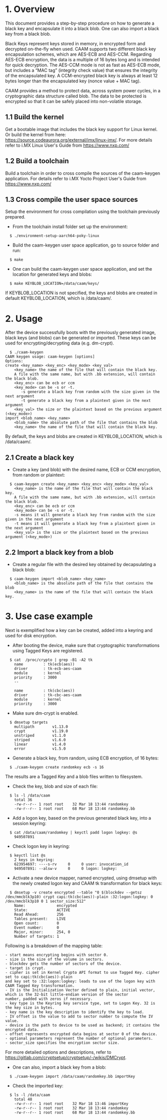 # 1. Overview

This document provides a step-by-step procedure on how to generate a black key and
encapsulate it into a black blob. One can also import a black key from a black blob.

Black Keys represent keys stored in memory, in encrypted form and decrypted on-the-fly
when used. CAAM supports two different black key encapsulation schemes, which
are AES-ECB and AES-CCM. Regarding AES-ECB encryption, the data is a multiple of
16 bytes long and is intended for quick decryption. The AES-CCM mode is not as fast
as AES-ECB mode, but includes a “MAC tag” (integrity check value) that ensures the
integrity of the encapsulated key. A CCM-encrypted black key is always at least 12 bytes
longer than the encapsulated key (nonce value + MAC tag).

CAAM provides a method to protect data, across system power cycles, in a cryptographic
data structure called blob. The data to be protected is encrypted so that it can be
safely placed into non-volatile storage.

## 1.1 Build the kernel

Get a bootable image that includes the black key support for Linux kernel.
Or build the kernel from here: https://source.codeaurora.org/external/imx/linux-imx/.
For more details refer to i.MX Linux User's Guide from https://www.nxp.com/

## 1.2 Build a toolchain

Build a toolchain in order to cross compile the sources of the caam-keygen application.
For details refer to i.MX Yocto Project User's Guide from https://www.nxp.com/

## 1.3 Cross compile the user space sources

Setup the environment for cross compilation using the toolchain previously prepared.

- From the toolchain install folder set up the environment:

```
  $ ./environment-setup-aarch64-poky-linux
```

- Build the caam-keygen user space application, go to source folder and run:

```
  $ make
```

- One can build the caam-keygen user space application, and set the location for generated keys and blobs:

```
  $ make KEYBLOB_LOCATION=/data/caam/keys/
```
If KEYBLOB_LOCATION is not specified, the keys and blobs are created in default KEYBLOB_LOCATION, which is /data/caam/.

# 2. Usage

After the device successfully boots with the previously generated image, black
keys (and blobs) can be generated or imported.
These keys can be used for encrypting/decrypting data (e.g. dm-crypt).

```
  $ ./caam-keygen
CAAM keygen usage: caam-keygen [options]
Options:
create <key_name> <key_enc> <key_mode> <key_val>
	<key_name> the name of the file that will contain the black key.
	A file with the same name, but with .bb extension, will contain the black blob.
	<key_enc> can be ecb or ccm
	<key_mode> can be -s or -t.
	   -s generate a black key from random with the size given in the next argument
	   -t generate a black key from a plaintext given in the next argument
	<key_val> the size or the plaintext based on the previous argument (<key_mode>)
import <blob_name> <key_name>
	<blob_name> the absolute path of the file that contains the blob
	<key_name> the name of the file that will contain the black key.
```

By default, the keys and blobs are created in KEYBLOB_LOCATION, which is /data/caam/.

## 2.1 Create a black key

- Create a key (and blob) with the desired name, ECB or CCM encryption, from random or plaintext:

```
  $ caam-keygen create <key_name> <key_enc> <key_mode> <key_val>
    <key_name> is the name of the file that will contain the black key.
    A file with the same name, but with .bb extension, will contain the black blob.
    <key_enc> can be ecb or ccm
    <key_mode> can be -s or -t.
    -s means it will generate a black key from random with the size given in the next argument
    -t means it will generate a black key from a plaintext given in the next argument
    <key_val> is the size or the plaintext based on the previous argument (<key_mode>)
```

## 2.2 Import a black key from a blob

- Create a regular file with the desired key obtained by decapsulating a black blob:

```
  $ caam-keygen import <blob_name> <key_name>
    <blob_name> is the absolute path of the file that contains the blob
    <key_name> is the name of the file that will contain the black key.
```

# 3. Use case example

Next is exemplified how a key can be created, added into a keyring and used for disk encryption.

- After booting the device, make sure that cryptographic transformations using Tagged Keys are registered.

```
  $ cat  /proc/crypto | grep -B1 -A2 tk
	name         : tk(ecb(aes))
	driver       : tk-ecb-aes-caam
	module       : kernel
	priority     : 3000
	--

	name         : tk(cbc(aes))
	driver       : tk-cbc-aes-caam
	module       : kernel
	priority     : 3000
```

- Make sure dm-crypt is enabled.

```
  $ dmsetup targets
	multipath        v1.13.0
	crypt            v1.19.0
	unstriped        v1.1.0
	striped          v1.6.0
	linear           v1.4.0
	error            v1.5.0
```

- Generate a black key, from random, using ECB encryption, of 16 bytes:

```
  $ ./caam-keygen create randomkey ecb -s 16
```

The results are a Tagged Key and a blob files written to filesystem.

- Check the key, blob and size of each file:

```
  $ ls -l /data/caam
	total 36
	-rw-r--r-- 1 root root    32 Mar 18 13:44 randomkey
	-rw-r--r-- 1 root root    68 Mar 18 13:44 randomkey.bb
```

- Add a logon key, based on the previous generated black key, into a session keyring:

```
  $ cat /data/caam/randomkey | keyctl padd logon logkey: @s
	949507891
```

- Check logon key in keyring:

```
  $ keyctl list @s
	2 keys in keyring:
	623954697: ----s-rv     0     0 user: invocation_id
	949507891: --alsw-v     0     0 logon: logkey:
```

- Activate a new device mapper, named encrypted, using dmsetup with the newly created logon key and CAAM tk transformation for black keys:

```
  $ dmsetup -v create encrypted --table "0 $(blockdev --getsz /dev/mmcblk3p10) crypt capi:tk(cbc(aes))-plain :32:logon:logkey: 0 /dev/mmcblk3p10 0 1 sector_size:512"
	Name:              encrypted
	State:             ACTIVE
	Read Ahead:        256
	Tables present:    LIVE
	Open count:        0
	Event number:      0
	Major, minor:      254, 0
	Number of targets: 1
```

Following is a breakdown of the mapping table:
```
- start means encrypting begins with sector 0.
- size is the size of the volume in sectors.
- blockdev gets the number of sectors of the device.
- target is crypt.
- cipher is set in Kernel Crypto API format to use Tagged Key. cipher set to capi:tk(cbc(aes))-plain
and key set to :32:logon:logkey: leads to use of the logon key with CAAM Tagged Key transformation.
- IV is the Initialization Vector defined to plain, initial vector, which is the 32-bit little-endian version of the sector
number, padded with zeros if necessary.
- key type is the Keyring key service type, set to Logon Key. 32 is the key size in bytes.
- key name is the key description to identify the key to load.
- IV offset is the value to add to sector number to compute the IV value.
- device is the path to device to be used as backend; it contains the encrypted data.
- offset represents encrypted data begins at sector 0 of the device.
- optional parameters represent the number of optional parameters.
- sector_size specifies the encryption sector size.
```

For more detailed options and descriptions, refer to https://gitlab.com/cryptsetup/cryptsetup/-/wikis/DMCrypt.

- One can also, import a black key from a blob:

```
  $ ./caam-keygen import /data/caam/randomkey.bb importKey
```

- Check the imported key:

```
  $ ls -l /data/caam
	total 48
	-rw-r--r-- 1 root root    32 Mar 18 13:46 importKey
	-rw-r--r-- 1 root root    32 Mar 18 13:44 randomkey
	-rw-r--r-- 1 root root    68 Mar 18 13:44 randomkey.bb
```
